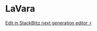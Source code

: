 # LaVara

[Edit in StackBlitz next generation editor ⚡️](https://stackblitz.com/~/github.com/B3nj4-u/LaVara)